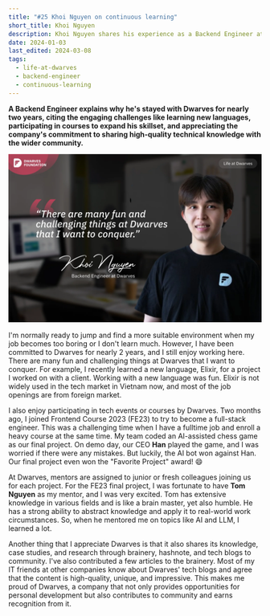 ```yaml
---
title: "#25 Khoi Nguyen on continuous learning"
short_title: Khoi Nguyen
description: Khoi Nguyen shares his experience as a Backend Engineer at Dwarves, highlighting the continuous learning opportunities, challenging projects, and knowledge sharing culture
date: 2024-01-03
last_edited: 2024-03-08
tags:
  - life-at-dwarves
  - backend-engineer
  - continuous-learning
---
```


**A Backend Engineer explains why he's stayed with Dwarves for nearly two years, citing the engaging challenges like learning new languages, participating in courses to expand his skillset, and appreciating the company's commitment to sharing high-quality technical knowledge with the wider community.**

![Khoi Nguyen - Backend Engineer at Dwarves](assets/notion-image-1744012258509-shu6o.webp)

I'm normally ready to jump and find a more suitable environment when my job becomes too boring or I don't learn much. However, I have been committed to Dwarves for nearly 2 years, and I still enjoy working here. There are many fun and challenging things at Dwarves that I want to conquer. For example, I recently learned a new language, Elixir, for a project I worked on with a client. Working with a new language was fun. Elixir is not widely used in the tech market in Vietnam now, and most of the job openings are from foreign market.

I also enjoy participating in tech events or courses by Dwarves. Two months ago, I joined Frontend Course 2023 (FE23) to try to become a full-stack engineer. This was a challenging time when I have a fulltime job and enroll a heavy course at the same time. My team coded an AI-assisted chess game as our final project. On demo day, our CEO **Han** played the game, and I was worried if there were any mistakes. But luckily, the AI bot won against Han. Our final project even won the "Favorite Project" award! 😄

At Dwarves, mentors are assigned to junior or fresh colleagues joining us for each project. For the FE23 final project, I was fortunate to have **Tom Nguyen** as my mentor, and I was very excited. Tom has extensive knowledge in various fields and is like a brain master, yet also humble. He has a strong ability to abstract knowledge and apply it to real-world work circumstances. So, when he mentored me on topics like AI and LLM, I learned a lot.

Another thing that I appreciate Dwarves is that it also shares its knowledge, case studies, and research through brainery, hashnote, and tech blogs to community. I've also contributed a few articles to the brainery. Most of my IT friends at other companies know about Dwarves' tech blogs and agree that the content is high-quality, unique, and impressive. This makes me proud of Dwarves, a company that not only provides opportunities for personal development but also contributes to community and earns recognition from it.
